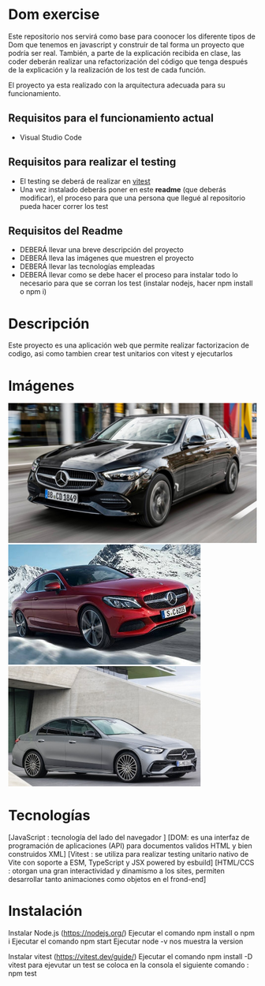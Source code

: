 # Dom exercise

Este repositorio nos servirá como base para coonocer los diferente tipos de Dom que tenemos en javascript y construir de tal forma un proyecto que podría ser real. También, a parte de la explicación recibida en clase, las coder deberán realizar una refactorización del código que tenga después de la explicación y la realización de los test de cada función.

El proyecto ya esta realizado con la arquitectura adecuada para su funcionamiento.

## Requisitos para el funcionamiento actual

- Visual Studio Code

## Requisitos para realizar el testing

- El testing se deberá de realizar en [vitest](https://vitest.dev/guide/)
- Una vez instalado deberás poner en este **readme** (que deberás modificar), el proceso para que una persona que llegué al repositorio pueda hacer correr los test

## Requisitos del Readme

- DEBERÁ llevar una breve descripción del proyecto
- DEBERÁ lleva las imágenes que muestren el proyecto
- DEBERÁ llevar las tecnologías empleadas
- DEBERÁ llevar como se debe hacer el proceso para instalar todo lo necesario para que se corran los test (instalar nodejs, hacer npm install  o npm i)


# Descripción

Este proyecto es una aplicación web que permite realizar factorizacion de codigo, asi como tambien crear test unitarios con vitest y ejecutarlos 


# Imágenes

<img src="/public/img/blackcar.jpg" alt="Carro Negro">
<img src="/public/img/redcar.jpg" alt="Carro Rojo">
<img src="/public/img/graycar.jpg" alt="Carro Negro">


# Tecnologías

[JavaScript : tecnología del lado del navegador ]
[DOM: es una interfaz de programación de aplicaciones (API) para documentos validos HTML y bien construidos XML]
[Vitest : se  utiliza para realizar testing unitario nativo de Vite con soporte a ESM, TypeScript y JSX powered by esbuild]
[HTML/CCS : otorgan una gran interactividad y dinamismo a los sites, permiten desarrollar tanto animaciones como objetos  en el frond-end]


# Instalación

Instalar Node.js (https://nodejs.org/)
Ejecutar el comando npm install o npm i
Ejecutar el comando npm start
Ejecutar node -v nos muestra la version

Instalar vitest (https://vitest.dev/guide/)
Ejecutar el comando npm install -D vitest
para ejevutar un test se coloca en la consola el siguiente comando : npm test 
